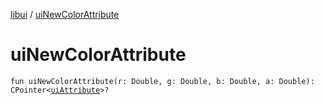 [libui](README.md) / [uiNewColorAttribute](ui-new-color-attribute.md)

# uiNewColorAttribute

`fun uiNewColorAttribute(r: Double, g: Double, b: Double, a: Double): CPointer<`[`uiAttribute`](ui-attribute.md)`>?`
